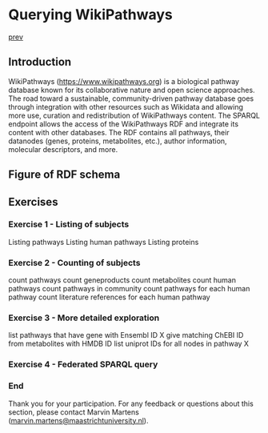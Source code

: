# Querying WikiPathways

[prev](README.md)

<script>
  function toggleAnswer(id) {
  var answer = document.getElementById(id);
  if (answer.style.visibility === "hidden" ||
      answer.style.visibility === "none") {
    answer.style.visibility = "visible";
  } else {
    answer.style.visibility = "hidden";
  }
}
</script>


## Introduction
WikiPathways (https://www.wikipathways.org) is a biological pathway database known for its collaborative nature and open science approaches. The road toward a sustainable, community-driven pathway database goes through integration with other resources such as Wikidata and allowing more use, curation and redistribution of WikiPathways content. The SPARQL endpoint allows the access of the WikiPathways RDF and integrate its content with other databases. The RDF contains all pathways, their datanodes (genes, proteins, metabolites, etc.), author information, molecular descriptors, and more.

## Figure of RDF schema

## Exercises

### Exercise 1 - Listing of subjects
Listing pathways
Listing human pathways
Listing proteins


### Exercise 2 - Counting of subjects
count pathways
count geneproducts
count metabolites
count human pathways
count pathways in community
count pathways for each human pathway
count literature references for each human pathway

### Exercise 3 - More detailed exploration
list pathways that have gene with Ensembl ID X
give matching ChEBI ID from metabolites with HMDB ID
list uniprot IDs for all nodes in pathway X

### Exercise 4 - Federated SPARQL query

### End
Thank you for your participation. For any feedback or questions about this section, please contact Marvin Martens (marvin.martens@maastrichtuniversity.nl).
